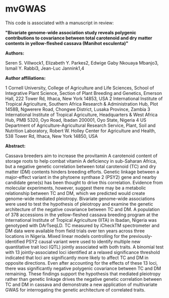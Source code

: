 # mvGWAS

This code is associated with a manuscript in review:

**"Bivariate genome-wide association study reveals polygenic contributions to covariance between total carotenoid and dry matter contents in yellow-fleshed cassava (Manihot esculenta)"**

**Authors:**

Seren S. Villwock1, Elizabeth Y. Parkes2, Edwige Gaby Nkouaya Mbanjo3, Ismail Y. Rabbi3, Jean-Luc Jannink1,4

**Author affiliations:**

1 Cornell University, College of Agriculture and Life Sciences, School of Integrative Plant Science, Section of Plant Breeding and Genetics, Emerson Hall, 222 Tower Rd, Ithaca, New York 14853, USA
2 International Institute of Tropical Agriculture, Southern Africa Research & Administration Hub, Plot 1458B, Ngwerere Road, Chongwe District, Lusaka Province, Zambia 
3 International Institute of Tropical Agriculture, Headquarters & West Africa Hub, PMB 5320, Oyo Road, Ibadan 200001, Oyo State, Nigeria
4 US Department of Agriculture-Agricultural Research Service, Plant, Soil and Nutrition Laboratory, Robert W. Holley Center for Agriculture and Health, 538 Tower Rd, Ithaca, New York 14850, USA

**Abstract:**

Cassava breeders aim to increase the provitamin A carotenoid content of storage roots to help combat vitamin A deficiency in sub-Saharan Africa, but a negative genetic correlation between total carotenoid (TC) and dry matter (DM) contents hinders breeding efforts. Genetic linkage between a major-effect variant in the phytoene synthase 2 (PSY2) gene and nearby candidate gene(s) has been thought to drive this correlation. Evidence from molecular experiments, however, suggest there may be a metabolic relationship between TC and DM, which we predicted would create genome-wide mediated pleiotropy. Bivariate genome-wide associations were used to test the hypothesis of pleiotropy and examine the genetic architecture of the negative covariance between TC and DM. A population of 378 accessions in the yellow-fleshed cassava breeding program at the International Institute of Tropical Agriculture (IITA) in Ibadan, Nigeria was genotyped with DArTseqLD. TC measured by iCheckTM spectrometer and DM data were available from field trials over ten years across three locations in Nigeria. Mixed linear models controlling for the previously-identified PSY2 causal variant were used to identify multiple new quantitative trait loci (QTL) jointly associated with both traits. A binomial test with 13 jointly-associated loci identified at a relaxed significance threshold indicated that loci are significantly more likely to affect TC and DM in opposite directions. Even after accounting for the effects of these 13 loci, there was significantly negative polygenic covariance between TC and DM remaining. These findings support the hypothesis that mediated pleiotropy rather than genetic linkage drives the negative genetic correlation between TC and DM in cassava and demonstrate a new application of multivariate GWAS for interrogating the genetic architecture of correlated traits.
